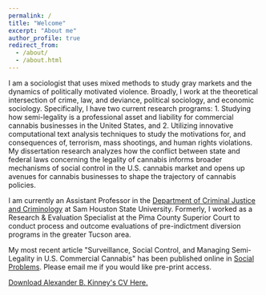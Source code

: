 ```yaml
---
permalink: /
title: "Welcome"
excerpt: "About me"
author_profile: true
redirect_from: 
  - /about/
  - /about.html
---
```



I am a sociologist that uses mixed methods to study gray markets and the dynamics of politically motivated violence. Broadly, I work at the theoretical intersection of crime, law, and deviance, political sociology, and economic sociology. Specifically, I have two current research programs: 1. Studying how semi-legality is a professional asset and liability for commercial cannabis businesses in the United States, and 2. Utilizing innovative computational text analysis techniques to study the motivations for, and consequences of, terrorism, mass shootings, and human rights violations. My dissertation research analyzes how the conflict between state and federal laws concerning the legality of cannabis informs broader mechanisms of social control in the U.S. cannabis market and opens up avenues for cannabis businesses to shape the trajectory of cannabis policies.

I am currently an Assistant Professor in the [Department of Criminal Justice and Criminology](https://www.shsu.edu/academics/cj-crim/) at Sam Houston State University. Formerly, I worked as a Research & Evaluation Specialist at the Pima County Superior Court to conduct process and outcome evaluations of pre-indictment diversion programs in the greater Tucson area. 

My most recent article "Surveillance, Social Control, and Managing Semi-Legality in U.S. Commercial Cannabis" has been published online in [Social Problems](https://doi.org/10.1093/socpro/spac037). Please email me if you would like pre-print access.

[Download Alexander B. Kinney's CV Here.](https://www.alexanderkinney.com/files/CV21.pdf) 
